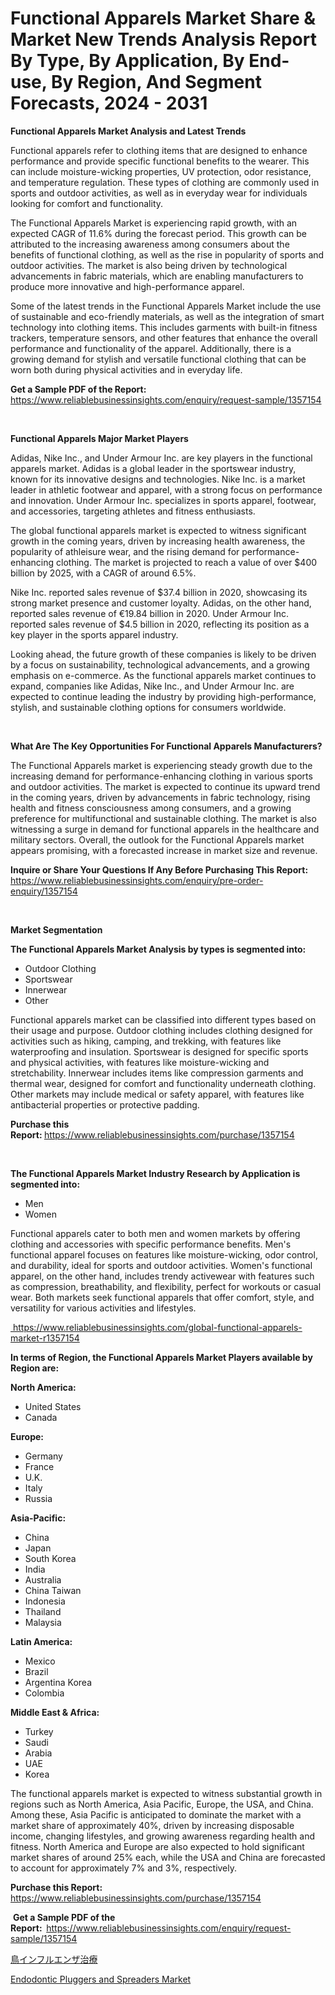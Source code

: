 <p><h1>Functional Apparels Market Share & Market New Trends Analysis Report By Type, By Application, By End-use, By Region, And Segment Forecasts, 2024 - 2031</h1></p><p><strong>Functional Apparels Market Analysis and Latest Trends</strong></p>
<p><p>Functional apparels refer to clothing items that are designed to enhance performance and provide specific functional benefits to the wearer. This can include moisture-wicking properties, UV protection, odor resistance, and temperature regulation. These types of clothing are commonly used in sports and outdoor activities, as well as in everyday wear for individuals looking for comfort and functionality.</p><p>The Functional Apparels Market is experiencing rapid growth, with an expected CAGR of 11.6% during the forecast period. This growth can be attributed to the increasing awareness among consumers about the benefits of functional clothing, as well as the rise in popularity of sports and outdoor activities. The market is also being driven by technological advancements in fabric materials, which are enabling manufacturers to produce more innovative and high-performance apparel.</p><p>Some of the latest trends in the Functional Apparels Market include the use of sustainable and eco-friendly materials, as well as the integration of smart technology into clothing items. This includes garments with built-in fitness trackers, temperature sensors, and other features that enhance the overall performance and functionality of the apparel. Additionally, there is a growing demand for stylish and versatile functional clothing that can be worn both during physical activities and in everyday life.</p></p>
<p><strong>Get a Sample PDF of the Report:&nbsp;</strong> <a href="https://www.reliablebusinessinsights.com/enquiry/request-sample/1357154">https://www.reliablebusinessinsights.com/enquiry/request-sample/1357154</a></p>
<p>&nbsp;</p>
<p><strong>Functional Apparels Major Market Players</strong></p>
<p><p>Adidas, Nike Inc., and Under Armour Inc. are key players in the functional apparels market. Adidas is a global leader in the sportswear industry, known for its innovative designs and technologies. Nike Inc. is a market leader in athletic footwear and apparel, with a strong focus on performance and innovation. Under Armour Inc. specializes in sports apparel, footwear, and accessories, targeting athletes and fitness enthusiasts.</p><p>The global functional apparels market is expected to witness significant growth in the coming years, driven by increasing health awareness, the popularity of athleisure wear, and the rising demand for performance-enhancing clothing. The market is projected to reach a value of over $400 billion by 2025, with a CAGR of around 6.5%.</p><p>Nike Inc. reported sales revenue of $37.4 billion in 2020, showcasing its strong market presence and customer loyalty. Adidas, on the other hand, reported sales revenue of €19.84 billion in 2020. Under Armour Inc. reported sales revenue of $4.5 billion in 2020, reflecting its position as a key player in the sports apparel industry.</p><p>Looking ahead, the future growth of these companies is likely to be driven by a focus on sustainability, technological advancements, and a growing emphasis on e-commerce. As the functional apparels market continues to expand, companies like Adidas, Nike Inc., and Under Armour Inc. are expected to continue leading the industry by providing high-performance, stylish, and sustainable clothing options for consumers worldwide.</p></p>
<p>&nbsp;</p>
<p><strong>What Are The Key Opportunities For Functional Apparels Manufacturers?</strong></p>
<p><p>The Functional Apparels market is experiencing steady growth due to the increasing demand for performance-enhancing clothing in various sports and outdoor activities. The market is expected to continue its upward trend in the coming years, driven by advancements in fabric technology, rising health and fitness consciousness among consumers, and a growing preference for multifunctional and sustainable clothing. The market is also witnessing a surge in demand for functional apparels in the healthcare and military sectors. Overall, the outlook for the Functional Apparels market appears promising, with a forecasted increase in market size and revenue.</p></p>
<p><strong>Inquire or Share Your Questions If Any Before Purchasing This Report:</strong> <a href="https://www.reliablebusinessinsights.com/enquiry/pre-order-enquiry/1357154">https://www.reliablebusinessinsights.com/enquiry/pre-order-enquiry/1357154</a></p>
<p>&nbsp;</p>
<p><strong>Market Segmentation</strong></p>
<p><strong>The Functional Apparels Market Analysis by types is segmented into:</strong></p>
<p><ul><li>Outdoor Clothing</li><li>Sportswear</li><li>Innerwear</li><li>Other</li></ul></p>
<p><p>Functional apparels market can be classified into different types based on their usage and purpose. Outdoor clothing includes clothing designed for activities such as hiking, camping, and trekking, with features like waterproofing and insulation. Sportswear is designed for specific sports and physical activities, with features like moisture-wicking and stretchability. Innerwear includes items like compression garments and thermal wear, designed for comfort and functionality underneath clothing. Other markets may include medical or safety apparel, with features like antibacterial properties or protective padding.</p></p>
<p><strong>Purchase this Report:&nbsp;</strong><a href="https://www.reliablebusinessinsights.com/purchase/1357154">https://www.reliablebusinessinsights.com/purchase/1357154</a></p>
<p>&nbsp;</p>
<p><strong>The Functional Apparels Market Industry Research by Application is segmented into:</strong></p>
<p><ul><li>Men</li><li>Women</li></ul></p>
<p><p>Functional apparels cater to both men and women markets by offering clothing and accessories with specific performance benefits. Men's functional apparel focuses on features like moisture-wicking, odor control, and durability, ideal for sports and outdoor activities. Women's functional apparel, on the other hand, includes trendy activewear with features such as compression, breathability, and flexibility, perfect for workouts or casual wear. Both markets seek functional apparels that offer comfort, style, and versatility for various activities and lifestyles.</p></p>
<p><a href="https://www.reliablebusinessinsights.com/global-functional-apparels-market-r1357154">&nbsp;https://www.reliablebusinessinsights.com/global-functional-apparels-market-r1357154</a></p>
<p><strong>In terms of Region, the Functional Apparels Market Players available by Region are:</strong></p>
<p>
    <p> <strong> North America: </strong>
        <ul>
            <li>United States</li>
            <li>Canada</li>
        </ul>
        </p> 
    <p> <strong> Europe: </strong>
        <ul>
            <li>Germany</li>
            <li>France</li>
            <li>U.K.</li>
            <li>Italy</li>
            <li>Russia</li>
        </ul>
        </p> 
    <p> <strong> Asia-Pacific: </strong>
        <ul>
            <li>China</li>
            <li>Japan</li>
            <li>South Korea</li>
            <li>India</li>
            <li>Australia</li>
            <li>China Taiwan</li>
            <li>Indonesia</li>
            <li>Thailand</li>
            <li>Malaysia</li>
        </ul>
        </p> 
    <p> <strong> Latin America: </strong>
        <ul>
            <li>Mexico</li>
            <li>Brazil</li>
            <li>Argentina Korea</li>
            <li>Colombia</li>
        </ul>
        </p> 
    <p> <strong> Middle East & Africa: </strong>
        <ul>
            <li>Turkey</li>
            <li>Saudi</li>
            <li>Arabia</li>
            <li>UAE</li>
            <li>Korea</li>
        </ul>
    </p>
    </p>
<p><p>The functional apparels market is expected to witness substantial growth in regions such as North America, Asia Pacific, Europe, the USA, and China. Among these, Asia Pacific is anticipated to dominate the market with a market share of approximately 40%, driven by increasing disposable income, changing lifestyles, and growing awareness regarding health and fitness. North America and Europe are also expected to hold significant market shares of around 25% each, while the USA and China are forecasted to account for approximately 7% and 3%, respectively.</p></p>
<p><strong>Purchase this Report: </strong><a href="https://www.reliablebusinessinsights.com/purchase/1357154">https://www.reliablebusinessinsights.com/purchase/1357154</a></p>
<p>&nbsp;<strong>Get a Sample PDF of the Report:&nbsp;&nbsp;</strong><a href="https://www.reliablebusinessinsights.com/enquiry/request-sample/1357154">https://www.reliablebusinessinsights.com/enquiry/request-sample/1357154</a></p>
<p><strong></strong></p>
<p><p><a href="https://github.com/sghwr779811674/Market-Research-Report-List-3/blob/main/99668645982.md">鳥インフルエンザ治療</a></p><p><a href="https://github.com/sakatikimasho/Market-Research-Report-List-1/blob/main/endodontic-pluggers-and-spreaders-market.md">Endodontic Pluggers and Spreaders Market</a></p></p>